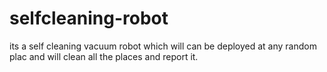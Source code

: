 # selfcleaning-robot
its a self cleaning vacuum robot which will can be deployed at any random plac and will clean all the places and report it.
